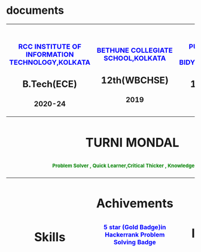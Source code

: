 # documents
<html>
<head>
 <title>About Me</title>
</head>
<body background="img/03.jpg">
<table border="0" width="100%" height="600px">
<!---ROW -1---->
<tr>
<th> 
<h1>
<font size="4"color="Blue">RCC INSTITUTE OF INFORMATION TECHNOLOGY,KOLKATA</font>
</h1>
<h2>B.Tech(ECE)</h2>
<h3>2020-24</h3>
</th>
<th>
<h1>
<font size="4"color="Blue">BETHUNE COLLEGIATE SCHOOL,KOLKATA</font>
</h1>
<h2>12th(WBCHSE)</h2>
<h3>2019</h3>
</th>
<th>
<h1>
<font size="4"color="Blue">PURBA BARASAT ADARSHA BIDYAPEETH,BARASAT</font>
</h1>
<h2>10th(WBSE)</h2>
<h3>2017</h3>
</th>
</tr>
<!---ROW -2---->
<tr>
<th colspan="3">
<h1>TURNI MONDAL</h1>
<h2>
<font size="2" color="green">Problem Solver , Quick Learner,Critical Thicker , Knowledge Seeker</font>
</h2> 
</th>

</tr>
<!---ROW -3---->
<tr>
<th>
<h1>Skills</h1>
<h2> 
<font size = "3" color = "blue">JAVA </font>
</h2>
<h3> 
<font size = "3"color = "blue">Python</font>
</h3>
<h4> 
<font size = "3"color = "blue">C </font> 
</h4>

</th>
<th>
<h1>Achivements</h1>
<h2> 
<font size = "3" color = "blue">5 star (Gold Badge)in Hackerrank Problem Solving 
Badge</font>
</h2>
<h3> 
<font size = "3" color = "blue">C for everyone :Programming Fundamentals An online 
course authorized by University of california</font>
</h3>
<h4> 
<font size = "3" color = "blue">Getting Started with Python An online course authorized by University of Michigan</font>
</h4>
</th>
<th>
<h1>Interests</h1>
<h2>
<font size = "3" color = "blue">Competitive Coding and Problem Solving</font>
</h2>
<h3>
<font size = "3" color = "blue">Drawing</font>
</h3>
<h4>
<font size = "3" color = "blue">Making Craft</font>
</h4>
</th>
</tr>
</table>
</body>
</html>
